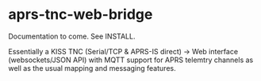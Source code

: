# aprs-tnc-web-bridge

Documentation to come. See INSTALL.

Essentially a KISS TNC (Serial/TCP & APRS-IS direct) -> Web interface (websockets/JSON API) with MQTT support for APRS telemtry channels as well as the usual mapping and messaging features.
